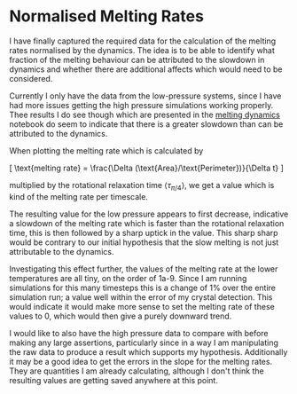 Normalised Melting Rates
=============

I have finally captured the required data for the calculation of the melting rates normalised by the dynamics. The idea is to be able to identify what fraction of the melting behaviour can be attributed to the slowdown in dynamics and whether there are additional affects which would need to be considered.

Currently I only have the data from the low-pressure systems, since I have had more issues getting the high pressure simulations working properly. Thee results I do see though which are presented in the [melting dynamics](../notebooks/Melting_Dynamics.ipynb) notebook do seem to indicate that there is a greater slowdown than can be attributed to the dynamics.

When plotting the melting rate which is calculated by

\[
\text{melting rate} = \frac{\Delta (\text{Area}/\text{Perimeter})}{\Delta t}
\]

multiplied by the rotational relaxation time $\langle \tau_{\pi/4} \rangle$, we get a value which is kind of the melting rate per timescale.

The resulting value for the low pressure appears to first decrease, indicative a slowdown of the melting rate which is faster than the rotational relaxation time, this is then followed by a sharp uptick in the value. This sharp sharp would be contrary to our initial hypothesis that the slow melting is not just attributable to the dynamics.

Investigating this effect further, the values of the melting rate at the lower temperatures are all tiny, on the order of 1a-9. Since I am running simulations for this many timesteps this is a change of 1% over the entire simulation run; a value well within the error of my crystal detection. This would indicate it would make more sense to set the melting rate of these values to 0, which would then give a purely downward trend.

I would like to also have the high pressure data to compare with before making any large assertions, particularly since in a way I am manipulating the raw data to produce a result which supports my hypothesis. Additionally it may be a good idea to get the errors in the slope for the melting rates. They are quantities I am already calculating, although I don't think the resulting values are getting saved anywhere at this point.
